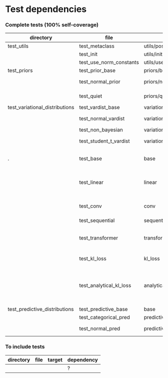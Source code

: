 # Test dependencies

### Complete tests (100% self-coverage)

| directory                      | file                    | target                                 | dependency                                                                                                                         |
|--------------------------------|-------------------------|----------------------------------------|------------------------------------------------------------------------------------------------------------------------------------|
| test_utils                     | test_metaclass          | utils/post_init_metaclass              | None                                                                                                                               |
|                                | test_init               | utils/init                             | None                                                                                                                               |
|                                | test_use_norm_constants | utils/use_norm_constants               | None                                                                                                                               |
| test_priors                    | test_prior_base         | priors/base                            | test_metaclass                                                                                                                     |
|                                | test_normal_prior       | priors/normal                          | test_prior_base; test_use_norm_constants                                                                                           |
|                                | test_quiet              | priors/quiet                           | test_prior_base; test_use_norm_constants                                                                                           |
| test_variational_distributions | test_vardist_base       | variational_distributions/base         | test_metaclass                                                                                                                     |
|                                | test_normal_vardist     | variational_distributions/normal       | test_vardist_base; test_use_norm_constants                                                                                         |
|                                | test_non_bayesian       | variational_distributions/non_bayesian | test_vardist_base                                                                                                                  |
|                                | test_student_t_vardist  | variational_distributions/student_t    | test_vardist_base; test_use_norm_constants                                                                                         |
| .                              | test_base               | base                                   | test_prior_base; test_vardist_base; test_metaclass                                                                                 |
|                                | test_linear             | linear                                 | test_normal_prior; test_normal_vardist; test_base; test_non_bayesian                                                               |
|                                | test_conv               | conv                                   | test_normal_prior; test_normal_vardist; test_base                                                                                  |
|                                | test_sequential         | sequential                             | test_linear; test_base                                                                                                             |
|                                | test_transformer        | transformer                            | test_base; test_linear; test_normal_prior; test_normal_vardist; test_sequential                                                    |
|                                | test_kl_loss            | kl_loss                                | test_normal_pred; test_predictive_base                                                                                             |
|                                | test_analytical_kl_loss | analytical_kl_loss                     | test_use_norm_constants; test_priors; test_variational_distributions; test_linear; test_sequential; test_kl_loss; test_normal_pred |
| test_predictive_distributions  | test_predictive_base    | base                                   | test_meta                                                                                                                          |
|                                | test_categorical_pred   | predictive_distributions/categorical   | test_predictive_base                                                                                                               |
|                                | test_normal_pred        | predictive_distributions/normal        | test_predicitve_base; test_use_norm_constants                                                                                      |

### To include tests

| directory | file             | target      | dependency                                                                      |
|-----------|------------------|-------------|---------------------------------------------------------------------------------|
|           |                  |             | ?                                                                               |
